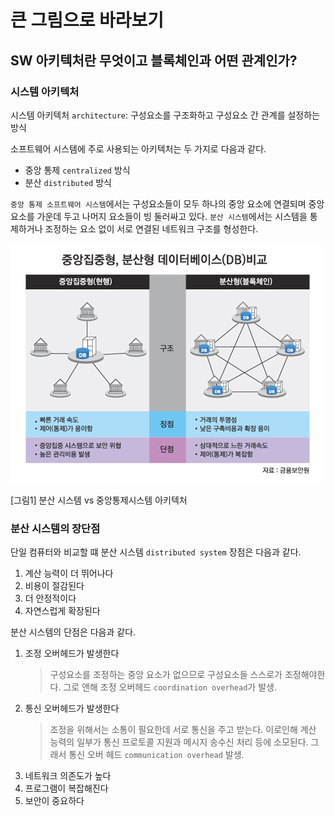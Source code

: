 # 큰 그림으로 바라보기
## SW 아키텍처란 무엇이고 블록체인과 어떤 관계인가?

### 시스템 아키텍처
시스템 아키텍처 `architecture`: 구성요소를 구조화하고 구성요소 간 관계를 설정하는 방식

소프트웨어 시스템에 주로 사용되는 아키텍처는 두 가지로 다음과 같다.

- 중앙 통제 `centralized` 방식
- 분산 `distributed` 방식

`중앙 통제 소프트웨어 시스템`에서는 구성요소들이 모두 하나의 중앙 요소에 연결되며 중앙 요소를 가운데 두고 나머지 요소들이 빙 둘러싸고 있다.
`분산 시스템`에서는 시스템을 통제하거나 조정하는 요소 없이 서로 연결된 네트워크 구조를 형성한다.

   ![](images/02-01.jpeg)
   
   [그림1] 분산 시스템 vs 중앙통제시스템 아키텍처

### 분산 시스템의 장단점

단일 컴퓨터와 비교할 떄 분산 시스템 `distributed system` 장점은 다음과 같다.

1. 계산 능력이 더 뛰어나다
2. 비용이 절감된다
3. 더 안정적이다
4. 자연스럽게 확장된다

분산 시스템의 단점은 다음과 같다.

1. 조정 오버헤드가 발생한다
    > 구성요소를 조정하는 중앙 요소가 없으므로 구성요소들 스스로가 조정해야한다. 
      그로 앤해 조정 오버헤드 `coordination overhead`가 발생.
2. 통신 오버헤드가 발생한다
    > 조정을 위해서는 소통이 필요한데 서로 통신을 주고 받는다. 
      이로인해 계산 능력의 일부가 통신 프로토콜 지원과 메시지 송수신 처리 등에 소모된다.
      그래서 통신 오버 헤드 `communication overhead` 발생.
3. 네트워크 의존도가 높다
4. 프로그램이 복잡해진다
5. 보안이 중요하다

